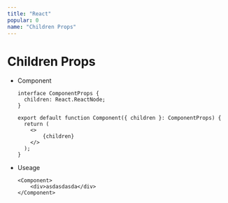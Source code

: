 ```yaml
---
title: "React"
popular: 0
name: "Children Props"
---
```


# Children Props

- Component

  ```
  interface ComponentProps {
    children: React.ReactNode;
  }
  ```

  ```
  export default function Component({ children }: ComponentProps) {
    return (
      <>
          {children}
      </>
    );
  }
  ```

- Useage

  ```
  <Component>
      <div>asdasdasda</div>
  </Component>
  ```

